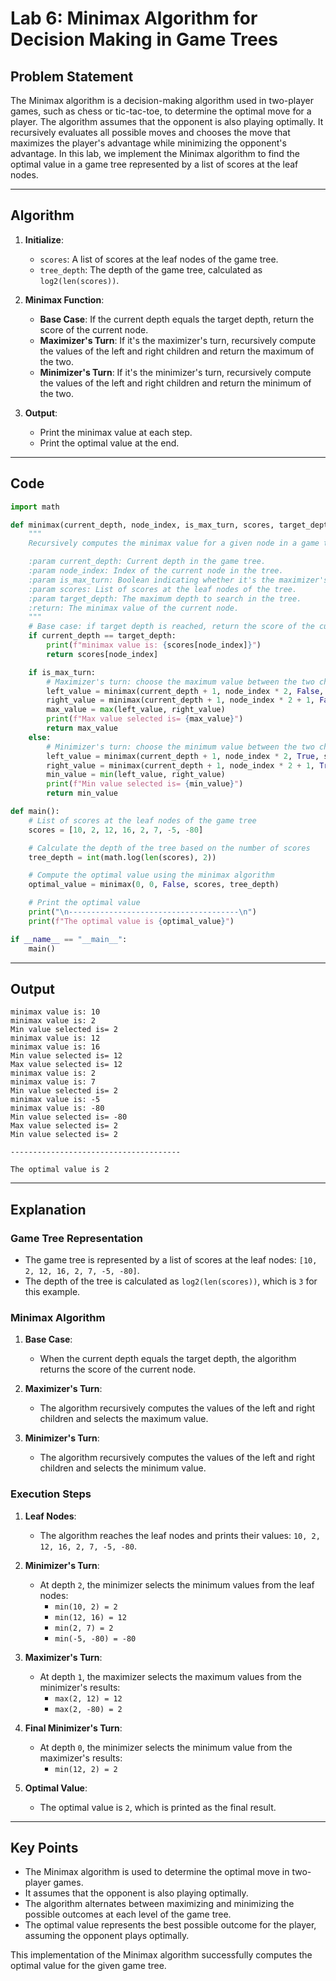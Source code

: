 # Lab 6: Minimax Algorithm for Decision Making in Game Trees

## Problem Statement

The Minimax algorithm is a decision-making algorithm used in two-player games, such as chess or tic-tac-toe, to determine the optimal move for a player. The algorithm assumes that the opponent is also playing optimally. It recursively evaluates all possible moves and chooses the move that maximizes the player's advantage while minimizing the opponent's advantage. In this lab, we implement the Minimax algorithm to find the optimal value in a game tree represented by a list of scores at the leaf nodes.

---

## Algorithm

1. **Initialize**:

   - `scores`: A list of scores at the leaf nodes of the game tree.
   - `tree_depth`: The depth of the game tree, calculated as `log2(len(scores))`.

2. **Minimax Function**:

   - **Base Case**: If the current depth equals the target depth, return the score of the current node.
   - **Maximizer's Turn**: If it's the maximizer's turn, recursively compute the values of the left and right children and return the maximum of the two.
   - **Minimizer's Turn**: If it's the minimizer's turn, recursively compute the values of the left and right children and return the minimum of the two.

3. **Output**:

   - Print the minimax value at each step.
   - Print the optimal value at the end.

---

## Code

```python
import math

def minimax(current_depth, node_index, is_max_turn, scores, target_depth):
    """
    Recursively computes the minimax value for a given node in a game tree.

    :param current_depth: Current depth in the game tree.
    :param node_index: Index of the current node in the tree.
    :param is_max_turn: Boolean indicating whether it's the maximizer's turn.
    :param scores: List of scores at the leaf nodes of the tree.
    :param target_depth: The maximum depth to search in the tree.
    :return: The minimax value of the current node.
    """
    # Base case: if target depth is reached, return the score of the current node
    if current_depth == target_depth:
        print(f"minimax value is: {scores[node_index]}")
        return scores[node_index]

    if is_max_turn:
        # Maximizer's turn: choose the maximum value between the two children
        left_value = minimax(current_depth + 1, node_index * 2, False, scores, target_depth)
        right_value = minimax(current_depth + 1, node_index * 2 + 1, False, scores, target_depth)
        max_value = max(left_value, right_value)
        print(f"Max value selected is= {max_value}")
        return max_value
    else:
        # Minimizer's turn: choose the minimum value between the two children
        left_value = minimax(current_depth + 1, node_index * 2, True, scores, target_depth)
        right_value = minimax(current_depth + 1, node_index * 2 + 1, True, scores, target_depth)
        min_value = min(left_value, right_value)
        print(f"Min value selected is= {min_value}")
        return min_value

def main():
    # List of scores at the leaf nodes of the game tree
    scores = [10, 2, 12, 16, 2, 7, -5, -80]

    # Calculate the depth of the tree based on the number of scores
    tree_depth = int(math.log(len(scores), 2))

    # Compute the optimal value using the minimax algorithm
    optimal_value = minimax(0, 0, False, scores, tree_depth)

    # Print the optimal value
    print("\n--------------------------------------\n")
    print(f"The optimal value is {optimal_value}")

if __name__ == "__main__":
    main()
```

---

## Output

```
minimax value is: 10
minimax value is: 2
Min value selected is= 2
minimax value is: 12
minimax value is: 16
Min value selected is= 12
Max value selected is= 12
minimax value is: 2
minimax value is: 7
Min value selected is= 2
minimax value is: -5
minimax value is: -80
Min value selected is= -80
Max value selected is= 2
Min value selected is= 2

--------------------------------------

The optimal value is 2
```

---

## Explanation

### Game Tree Representation

- The game tree is represented by a list of scores at the leaf nodes: `[10, 2, 12, 16, 2, 7, -5, -80]`.
- The depth of the tree is calculated as `log2(len(scores))`, which is `3` for this example.

### Minimax Algorithm

1. **Base Case**:

   - When the current depth equals the target depth, the algorithm returns the score of the current node.

2. **Maximizer's Turn**:

   - The algorithm recursively computes the values of the left and right children and selects the maximum value.

3. **Minimizer's Turn**:
   - The algorithm recursively computes the values of the left and right children and selects the minimum value.

### Execution Steps

1. **Leaf Nodes**:

   - The algorithm reaches the leaf nodes and prints their values: `10, 2, 12, 16, 2, 7, -5, -80`.

2. **Minimizer's Turn**:

   - At depth `2`, the minimizer selects the minimum values from the leaf nodes:
     - `min(10, 2) = 2`
     - `min(12, 16) = 12`
     - `min(2, 7) = 2`
     - `min(-5, -80) = -80`

3. **Maximizer's Turn**:

   - At depth `1`, the maximizer selects the maximum values from the minimizer's results:
     - `max(2, 12) = 12`
     - `max(2, -80) = 2`

4. **Final Minimizer's Turn**:

   - At depth `0`, the minimizer selects the minimum value from the maximizer's results:
     - `min(12, 2) = 2`

5. **Optimal Value**:
   - The optimal value is `2`, which is printed as the final result.

---

## Key Points

- The Minimax algorithm is used to determine the optimal move in two-player games.
- It assumes that the opponent is also playing optimally.
- The algorithm alternates between maximizing and minimizing the possible outcomes at each level of the game tree.
- The optimal value represents the best possible outcome for the player, assuming the opponent plays optimally.

This implementation of the Minimax algorithm successfully computes the optimal value for the given game tree.
